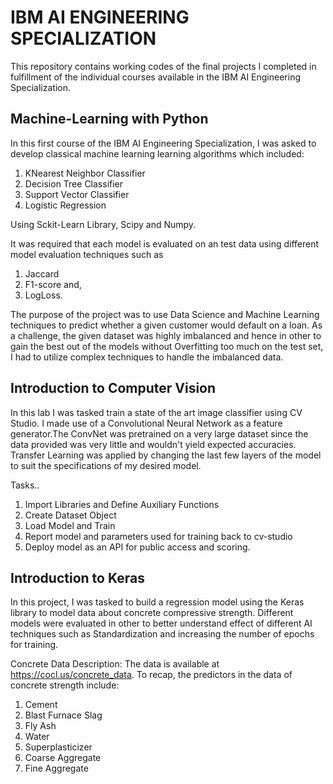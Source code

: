 # IBM AI ENGINEERING SPECIALIZATION
This repository contains working codes of the final projects I completed in fulfillment of the individual courses available in the IBM AI Engineering Specialization.

## Machine-Learning with Python
In this first course of the IBM AI Engineering Specialization, I was asked to develop classical machine learning learning algorithms which included:
1. KNearest Neighbor Classifier
2. Decision Tree Classifier
3. Support Vector Classifier
4. Logistic Regression

Using Sckit-Learn Library, Scipy and Numpy.

It was required that each model is evaluated on an test data using different model evaluation techniques such as 
1. Jaccard
2. F1-score and,
3. LogLoss.

The purpose of the project was to use Data Science and Machine Learning techniques to predict whether a given customer would default on a loan. As a challenge, the given dataset was highly imbalanced and hence in other to gain the best out of the models without Overfitting too much on the test set, I had to utilize complex techniques to handle the imbalanced data.

## Introduction to Computer Vision 
In this lab I was tasked train a state of the art image classifier using CV Studio. I made use of a Convolutional Neural Network as a feature generator.The ConvNet was pretrained on a very large dataset since the data provided was very little and wouldn't yield expected accuracies. Transfer Learning was applied by changing the last few layers of the model to suit the specifications of my desired model.

  Tasks..
  1. Import Libraries and Define Auxiliary Functions
  2. Create Dataset Object
  3. Load Model and Train
  4. Report model and parameters used for training back to cv-studio
  4. Deploy model as an API for public access and scoring.

## Introduction to Keras
In this project, I was tasked to build a regression model using the Keras library to model data about concrete compressive strength.
Different models were evaluated in other to better understand effect of different AI techniques such as Standardization and increasing the number of epochs for training.

Concrete Data Description:
The data is available at https://cocl.us/concrete_data. To recap, the predictors in the data of concrete strength include:
  1. Cement
  2. Blast Furnace Slag
  3. Fly Ash
  4. Water
  5. Superplasticizer
  6. Coarse Aggregate
  7. Fine Aggregate

